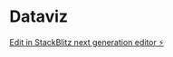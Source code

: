 # Dataviz

[Edit in StackBlitz next generation editor ⚡️](https://stackblitz.com/~/github.com/Adi-113/Dataviz)